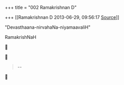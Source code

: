 +++
title = "002 Ramakrishnan D"

+++
[[Ramakrishnan D	2013-06-29, 09:56:17 [Source](https://groups.google.com/g/samskrita/c/rruxXzh7gAc)]]



"Devasthaana-nirvahaNa-niyamaavaliH"

RamakrishNaH

  
  





> --  



